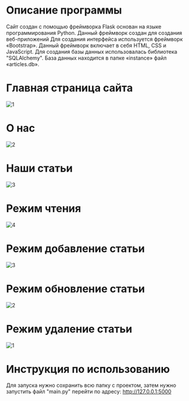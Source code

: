 # Описание программы
Сайт создан с помощью фреймворка Flask основан на языке программирования Python. Данный фреймворк создан для создания веб-приложений  Для создания интерфейса используется фреймворк «Bootstrap». Данный фреймворк включает в себя HTML, CSS и JavaScript. Для создания базы данных использовалась библиотека "SQLAlchemy". База данных находится в папке «instance» файл «articles.db».
# Главная страница сайта
![1](https://github.com/Fetkulingr/blog/assets/103204349/13b5149e-c4fc-41ee-976b-43032f3221fe)
# О нас
![2](https://github.com/Fetkulingr/blog/assets/103204349/bf2403ad-60e0-4296-83a1-cb8cab6f814d)
# Наши статьи
![3](https://github.com/Fetkulingr/blog/assets/103204349/547c7e60-1f6c-48f9-9fca-61c3280c08d2)
# Режим чтения
![4](https://github.com/Fetkulingr/blog/assets/103204349/1be47777-696c-44dc-b85f-70e7e326ad52)
# Режим добавление статьи
![3](https://github.com/Fetkulingr/blog/assets/103204349/5bcc1f4a-ac79-4a62-b93e-165c2e20c72f)
# Режим обновление статьи
![2](https://github.com/Fetkulingr/blog/assets/103204349/5914ba0f-c557-4dd1-b4fc-b60592c38258)
# Режим удаление статьи
![1](https://github.com/Fetkulingr/blog/assets/103204349/0ad85b79-936a-4a0b-9bf9-fc188b963752)
# Инструкция по использованию
Для запуска нужно сохранить всю папку с проектом, затем нужно запустить файл "main.py" перейти по адресу: http://127.0.0.1:5000
